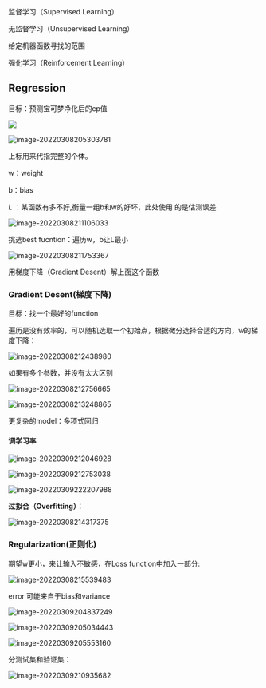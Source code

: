 监督学习（Supervised Learning）

无监督学习（Unsupervised Learning）

给定机器函数寻找的范围

强化学习（Reinforcement Learning）



## Regression

目标：预测宝可梦净化后的cp值

![ ](C:\Users\lenovo\AppData\Roaming\Typora\typora-user-images\image-20220308204106033.png)



![image-20220308205303781](C:\Users\lenovo\AppData\Roaming\Typora\typora-user-images\image-20220308205303781.png)

上标用来代指完整的个体。

w：weight

b：bias

 $L$ ：某函数有多不好,衡量一组b和w的好坏，此处使用 的是估测误差

![image-20220308211106033](C:\Users\lenovo\AppData\Roaming\Typora\typora-user-images\image-20220308211106033.png)



挑选best fucntion：遍历w，b让L最小

![image-20220308211753367](C:\Users\lenovo\AppData\Roaming\Typora\typora-user-images\image-20220308211753367.png)

用梯度下降（Gradient Desent）解上面这个函数

### Gradient Desent(梯度下降)

目标：找一个最好的function

遍历是没有效率的，可以随机选取一个初始点，根据微分选择合适的方向，w的梯度下降：

 ![image-20220308212438980](C:\Users\lenovo\AppData\Roaming\Typora\typora-user-images\image-20220308212438980.png)

如果有多个参数，并没有太大区别

![image-20220308212756665](C:\Users\lenovo\AppData\Roaming\Typora\typora-user-images\image-20220308212756665.png)

 ![image-20220308213248865](C:\Users\lenovo\AppData\Roaming\Typora\typora-user-images\image-20220308213248865.png)

更复杂的model：多项式回归



#### 调学习率

![image-20220309212046928](C:\Users\lenovo\AppData\Roaming\Typora\typora-user-images\image-20220309212046928.png)

  ![image-20220309212753038](C:\Users\lenovo\AppData\Roaming\Typora\typora-user-images\image-20220309212753038.png)

  ![image-20220309222207988](C:\Users\lenovo\AppData\Roaming\Typora\typora-user-images\image-20220309222207988.png)

**过拟合（Overfitting）**：

![image-20220308214317375](C:\Users\lenovo\AppData\Roaming\Typora\typora-user-images\image-20220308214317375.png)

### Regularization(正则化)

 期望w更小，来让输入不敏感，在Loss function中加入一部分:

![image-20220308215539483](C:\Users\lenovo\AppData\Roaming\Typora\typora-user-images\image-20220308215539483.png)



error 可能来自于bias和variance

![image-20220309204837249](C:\Users\lenovo\AppData\Roaming\Typora\typora-user-images\image-20220309204837249.png)



![image-20220309205034443](C:\Users\lenovo\AppData\Roaming\Typora\typora-user-images\image-20220309205034443.png)

![image-20220309205553160](C:\Users\lenovo\AppData\Roaming\Typora\typora-user-images\image-20220309205553160.png)

分测试集和验证集：

![image-20220309210935682](C:\Users\lenovo\AppData\Roaming\Typora\typora-user-images\image-20220309210935682.png)
